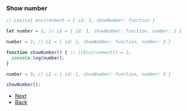### Show number

```js
// Lexical environment = { id: 1, showNumber: function }

let number = 1; // LE = { id: 1, showNumber: function, number: 1 }

number = 2; // LE = { id: 1, showNumber: function, number: 2 }

function showNumber() { // [[Environment]] = 1;
  console.log(number);
}

number = 3; // LE = { id: 1, showNumber: function, number: 3 }

showNumber();
```

- [Next](./le-4.md)
- [Back](./le-2.md)
